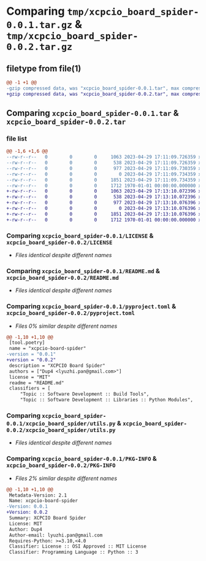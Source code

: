 # Comparing `tmp/xcpcio_board_spider-0.0.1.tar.gz` & `tmp/xcpcio_board_spider-0.0.2.tar.gz`

## filetype from file(1)

```diff
@@ -1 +1 @@
-gzip compressed data, was "xcpcio_board_spider-0.0.1.tar", max compression
+gzip compressed data, was "xcpcio_board_spider-0.0.2.tar", max compression
```

## Comparing `xcpcio_board_spider-0.0.1.tar` & `xcpcio_board_spider-0.0.2.tar`

### file list

```diff
@@ -1,6 +1,6 @@
--rw-r--r--   0        0        0     1063 2023-04-29 17:11:09.726359 xcpcio_board_spider-0.0.1/LICENSE
--rw-r--r--   0        0        0      538 2023-04-29 17:11:09.726359 xcpcio_board_spider-0.0.1/README.md
--rw-r--r--   0        0        0      977 2023-04-29 17:11:09.730359 xcpcio_board_spider-0.0.1/pyproject.toml
--rw-r--r--   0        0        0        0 2023-04-29 17:11:09.734359 xcpcio_board_spider-0.0.1/xcpcio_board_spider/__init__.py
--rw-r--r--   0        0        0     1851 2023-04-29 17:11:09.734359 xcpcio_board_spider-0.0.1/xcpcio_board_spider/utils.py
--rw-r--r--   0        0        0     1712 1970-01-01 00:00:00.000000 xcpcio_board_spider-0.0.1/PKG-INFO
+-rw-r--r--   0        0        0     1063 2023-04-29 17:13:10.072396 xcpcio_board_spider-0.0.2/LICENSE
+-rw-r--r--   0        0        0      538 2023-04-29 17:13:10.072396 xcpcio_board_spider-0.0.2/README.md
+-rw-r--r--   0        0        0      977 2023-04-29 17:13:10.076396 xcpcio_board_spider-0.0.2/pyproject.toml
+-rw-r--r--   0        0        0        0 2023-04-29 17:13:10.076396 xcpcio_board_spider-0.0.2/xcpcio_board_spider/__init__.py
+-rw-r--r--   0        0        0     1851 2023-04-29 17:13:10.076396 xcpcio_board_spider-0.0.2/xcpcio_board_spider/utils.py
+-rw-r--r--   0        0        0     1712 1970-01-01 00:00:00.000000 xcpcio_board_spider-0.0.2/PKG-INFO
```

### Comparing `xcpcio_board_spider-0.0.1/LICENSE` & `xcpcio_board_spider-0.0.2/LICENSE`

 * *Files identical despite different names*

### Comparing `xcpcio_board_spider-0.0.1/README.md` & `xcpcio_board_spider-0.0.2/README.md`

 * *Files identical despite different names*

### Comparing `xcpcio_board_spider-0.0.1/pyproject.toml` & `xcpcio_board_spider-0.0.2/pyproject.toml`

 * *Files 0% similar despite different names*

```diff
@@ -1,10 +1,10 @@
 [tool.poetry]
 name = "xcpcio-board-spider"
-version = "0.0.1"
+version = "0.0.2"
 description = "XCPCIO Board Spider"
 authors = ["Dup4 <lyuzhi.pan@gmail.com>"]
 license = "MIT"
 readme = "README.md"
 classifiers = [
     "Topic :: Software Development :: Build Tools",
     "Topic :: Software Development :: Libraries :: Python Modules",
```

### Comparing `xcpcio_board_spider-0.0.1/xcpcio_board_spider/utils.py` & `xcpcio_board_spider-0.0.2/xcpcio_board_spider/utils.py`

 * *Files identical despite different names*

### Comparing `xcpcio_board_spider-0.0.1/PKG-INFO` & `xcpcio_board_spider-0.0.2/PKG-INFO`

 * *Files 2% similar despite different names*

```diff
@@ -1,10 +1,10 @@
 Metadata-Version: 2.1
 Name: xcpcio-board-spider
-Version: 0.0.1
+Version: 0.0.2
 Summary: XCPCIO Board Spider
 License: MIT
 Author: Dup4
 Author-email: lyuzhi.pan@gmail.com
 Requires-Python: >=3.10,<4.0
 Classifier: License :: OSI Approved :: MIT License
 Classifier: Programming Language :: Python :: 3
```

